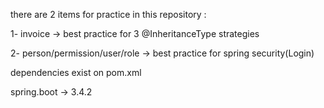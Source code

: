 there are 2 items for practice in this repository :

1- invoice -> best practice for 3 @InheritanceType strategies

2- person/permission/user/role -> best practice for spring security(Login)

dependencies exist on pom.xml

spring.boot -> 3.4.2
